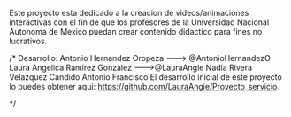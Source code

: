 Este proyecto esta dedicado a la creacion de videos/animaciones interactivas con el fin de que los profesores de la Universidad Nacional Autonoma de Mexico puedan crear contenido didactico para fines no lucrativos.


/*
Desarrollo: 
Antonio Hernandez Oropeza ---> @AntonioHernandezO
Laura Angelica Ramirez Gonzalez --->@LauraAngie
Nadia Rivera Velazquez
Candido Antonio Francisco
El desarrollo inicial de este proyecto lo puedes obtener aqui: https://github.com/LauraAngie/Proyecto_servicio

*/